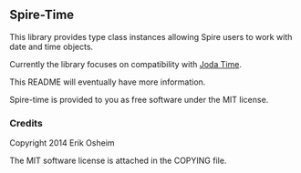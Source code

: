 ## Spire-Time

This library provides type class instances allowing Spire users to
work with date and time objects.

Currently the library focuses on compatibility with
[Joda Time](http://www.joda.org/joda-time/).

This README will eventually have more information.

Spire-time is provided to you as free software under the MIT license.

### Credits

Copyright 2014 Erik Osheim

The MIT software license is attached in the COPYING file.

